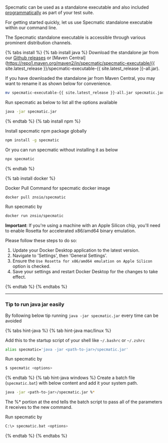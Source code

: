 Specmatic can be used as a standalone executable and also included [programmatically](https://specmatic.in/documentation/service_virtualization_tutorial.html#programmatically-starting-stub-server-within-tests) as part of your test suite.

For getting started quickly, let us use Specmatic standalone executable within our command line.

The Specmatic standalone executable is accessible through various prominent distribution channels.

{% tabs install %}
{% tab install java %}
Download the standalone jar from our [Github releases](<https://github.com/znsio/specmatic/releases/download/{{ site.latest_release }}/specmatic.jar>) or [Maven Central](https://repo1.maven.org/maven2/in/specmatic/specmatic-executable/{{ site.latest_release }}/specmatic-executable-{{ site.latest_release }}-all.jar).

If you have downloaded the standalone jar from Maven Central, you may want to rename it as shown below for convenience.

```bash
mv specmatic-executable-{{ site.latest_release }}-all.jar specmatic.jar
```

Run specmatic as below to list all the options available
```bash
java -jar specmatic.jar
```
{% endtab %}
{% tab install npm %}

Install specmatic npm package globally 

``` bash
npm install -g specmatic
```

Or you can run specmatic without installing it as below 

``` bash
npx specmatic
```
{% endtab %}

{% tab install docker %}

Docker Pull Command for specmatic docker image

``` bash
docker pull znsio/specmatic
```

Run specmatic by

``` bash
docker run znsio/specmatic
```

**Important**: If you're using a machine with an Apple Silicon chip, you'll need to enable Rosetta for accelerated x86/amd64 binary emulation.

Please follow these steps to do so:

1. Update your Docker Desktop application to the latest version.
2. Navigate to 'Settings', then 'General Settings'.
3. Ensure the `Use Rosetta for x86/amd64 emulation on Apple Silicon` option is checked.
4. Save your settings and restart Docker Desktop for the changes to take effect.


{% endtab %}
{% endtabs %}

---
### Tip to run java jar easily

By following below tip running `java -jar specmatic.jar` every time can be avoided

{% tabs hint-java %}
{% tab hint-java mac/linux %}

Add this to the startup script of your shell like `~/.bashrc` or `~/.zshrc`

``` bash
alias specmatic='java -jar <path-to-jar>/specmatic.jar'
```

Run specmatic by

``` bash
$ specmatic <options>
```
{% endtab %}
{% tab hint-java windows %}
Create a batch file (`specmatic.bat`) with below content and add it your system path.

```  bash
java -jar <path-to-jar>/specmatic.jar %*
```
The %* portion at the end tells the batch script to pass all of the parameters it receives to the new command.

Run specmatic by

``` bash
C:\> specmatic.bat <options>
```
{% endtab %}
{% endtabs %}
